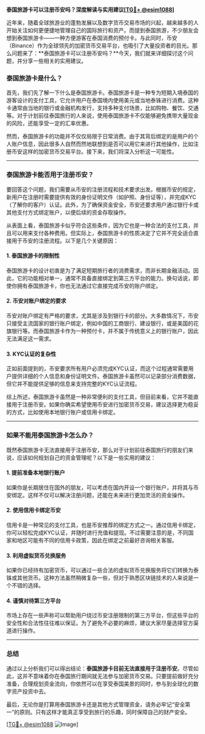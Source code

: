 **泰国旅游卡可以注册币安吗？深度解读与实用建议[[TG💪+ @esim1088](https://t.me/s/esim1088)]**

近年来，随着全球旅游业的蓬勃发展以及数字货币交易市场的兴起，越来越多的人开始关注如何更便捷地管理自己的国际旅行和资产。而提到泰国旅游，不少朋友会想到泰国旅游卡——一种方便游客在泰国消费的预付卡。与此同时，币安（Binance）作为全球领先的加密货币交易平台，也吸引了大量投资者的目光。那么问题来了：**泰国旅游卡可以注册币安吗？**今天，我们就来详细探讨这个问题，并分享一些相关的实用建议。

### 泰国旅游卡是什么？

首先，我们先了解一下什么是泰国旅游卡。泰国旅游卡是一种专为短期入境泰国的游客设计的支付工具，它允许用户在泰国境内使用美元或当地泰铢进行消费。这种卡通常由当地的银行或金融机构发行，支持多种支付场景，比如购物、餐饮、交通等。对于计划前往泰国旅行的人来说，使用泰国旅游卡不仅能够避免携带大量现金的风险，还能享受一定的汇率优惠。

然而，泰国旅游卡的功能并不仅仅局限于日常消费。由于其背后绑定的是用户的个人账户信息，因此很多人自然而然地联想到是否可以用它来进行其他操作，比如注册币安这样的加密货币交易平台。接下来，我们将深入分析这一可能性。

---

### 泰国旅游卡能否用于注册币安？

要回答这个问题，我们需要从币安的注册流程和技术要求出发。根据币安的规定，新用户在注册时需要提供有效的身份证明文件（如护照、身份证等），并完成KYC（了解你的客户）认证。此外，为了确保资金安全，币安还要求用户通过银行卡或其他支付方式绑定账户，以便后续的资金存取操作。

从表面上看，泰国旅游卡似乎符合这些条件，因为它也是一种合法的支付工具，并且可以用来支付各种费用。但实际上，泰国旅游卡的性质决定了它并不完全适合直接用于币安的注册流程。以下是几个关键原因：

#### 1. **泰国旅游卡的限制性**
泰国旅游卡的设计初衷是为了满足短期旅行者的消费需求，而非长期金融活动。因此，它的功能相对单一，通常不具备直接绑定到第三方平台的能力。换句话说，即使你拥有泰国旅游卡，你也无法通过它直接完成币安的账户绑定。

#### 2. **币安对账户绑定的要求**
币安对账户绑定有严格的要求，尤其是涉及到银行卡的部分。大多数情况下，币安只接受主流国家的银行账户绑定，例如中国的工商银行、建设银行，或是美国的花旗银行等。而泰国旅游卡作为一种预付卡，并不属于传统意义上的银行账户，因此无法满足这一需求。

#### 3. **KYC认证的复杂性**
正如前面提到的，币安要求所有用户必须完成KYC认证，而这个过程通常需要用户提供详细的个人信息和身份证明文件。泰国旅游卡虽然可以记录部分消费数据，但它并不能提供足够的信息来支持完整的KYC认证流程。

综上所述，泰国旅游卡虽然是一种非常便利的支付工具，但目前来看，它并不能直接用于注册币安。如果你确实希望使用币安进行加密货币交易，建议选择更为稳妥的方式，比如使用本地银行账户或信用卡绑定。

---

### 如果不能用泰国旅游卡怎么办？

既然泰国旅游卡无法直接用于注册币安，那么对于计划前往泰国旅行的朋友们来说，应该如何规划自己的资金管理呢？以下是一些实用的建议：

#### 1. **提前准备本地银行账户**
如果你是长期居住在国外的朋友，可以考虑在国内开设一个银行账户，并将其与币安绑定。这样不仅可以解决注册问题，还能在未来进行更加灵活的资金操作。

#### 2. **使用信用卡绑定币安**
信用卡是一种常见的支付工具，也是币安推荐的绑定方式之一。通过信用卡绑定，你可以轻松完成KYC认证，并随时进行充值和提现。不过需要注意的是，不同国家和地区可能有不同的信用卡政策，因此在绑定之前最好咨询相关客服。

#### 3. **利用虚拟货币兑换服务**
如果你已经持有加密货币，可以通过一些合法的虚拟货币兑换服务将它们转换为泰铢或其他货币。这种方法虽然稍微复杂一些，但对于熟悉区块链技术的人来说是一个不错的选择。

#### 4. **谨慎对待第三方平台**
市场上存在一些声称可以帮助用户绕过币安注册限制的第三方平台，但这些平台的安全性和合法性往往难以保证。为了避免不必要的麻烦，建议大家尽量选择官方渠道进行操作。

---

### 总结

通过以上分析我们可以得出结论：**泰国旅游卡目前无法直接用于注册币安**。尽管如此，这并不意味着你在泰国旅行期间就无法参与加密货币交易。只要提前做好充分准备，合理规划资金流向，你依然可以在享受泰国美景的同时，参与到全球化的数字资产投资中去。

最后，无论你是打算用泰国旅游卡还是其他方式管理资金，请务必牢记“安全第一”的原则。只有这样才能真正享受到旅行的乐趣，同时保障自己的财产安全。

[[TG💪+ @esim1088](https://t.me/s/esim1088) ![Image](https://i.postimg.cc/4NQfJmqS/Snipaste-2025-05-13-00-14-12.png)]